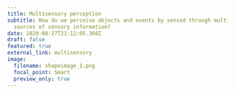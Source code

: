 ```yaml
---
title: Multisensory perception
subtitle: How do we perceive objects and events by sensed through multiple
  sources of sensory information?
date: 2020-08-27T21:12:05.368Z
draft: false
featured: true
external_link: multisensory
image:
  filename: shapeimage_1.png
  focal_point: Smart
  preview_only: true
---
```

